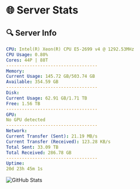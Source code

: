 # 🌐 Server Stats
## 🔍 Server Info
```yaml
CPU: Intel(R) Xeon(R) CPU E5-2699 v4 @ 1292.53MHz
CPU Usage: 0.80%
Cores: 44P | 88T
-----------------------------------
Memory:
Current Usage: 145.72 GB/503.74 GB
Available: 354.59 GB
-----------------------------------
Disk:
Current Usage: 62.91 GB/1.71 TB
Free: 1.56 TB
-----------------------------------
GPU:
No GPU detected
-----------------------------------
Network:
Current Transfer (Sent): 21.19 MB/s
Current Transfer (Received): 123.28 KB/s
Total Sent: 33.09 TB
Total Received: 286.78 GB
-----------------------------------
Uptime:
20d 23h 45m 1s
```
![GitHub Stats](https://img.shields.io/badge/Updated-2025-03-28_21:07:50-blue)